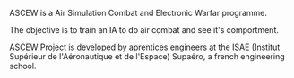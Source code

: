 ASCEW is a Air Simulation Combat and Electronic Warfar programme.

The objective is to train an IA to do air combat and see it's comportment.

ASCEW Project is developed by aprentices engineers at the ISAE (Institut Supérieur de l'Aéronautique et de l'Espace) Supaéro, a french engineering school.
